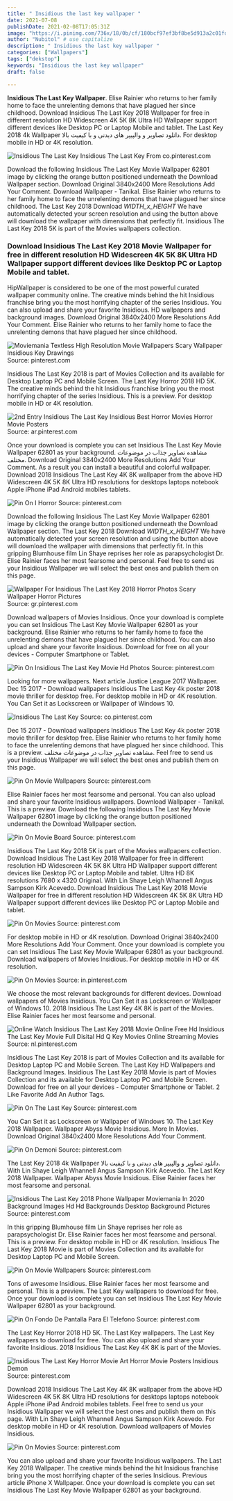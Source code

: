 ```yaml
---
title: " Insidious the last key wallpaper "
date: 2021-07-08
publishDate: 2021-02-08T17:05:31Z
image: "https://i.pinimg.com/736x/18/0b/cf/180bcf97ef3bf8be5d913a2c01fd2fba.jpg"
author: "Nubitol" # use capitalize
description: " Insidious the last key wallpaper "
categories: ["Wallpapers"]
tags: ["dekstop"]
keywords: "Insidious the last key wallpaper"
draft: false

---
```



**Insidious The Last Key Wallpaper**. Elise Rainier who returns to her family home to face the unrelenting demons that have plagued her since childhood. Download Insidious The Last Key 2018 Wallpaper for free in different resolution HD Widescreen 4K 5K 8K Ultra HD Wallpaper support different devices like Desktop PC or Laptop Mobile and tablet. The Last Key 2018 4k Wallpaper دانلود تصاویر و والپیپر های دیدنی و با کیفیت بالا. For desktop mobile in HD or 4K resolution.

![Insidious The Last Key](https://i.pinimg.com/originals/37/a3/94/37a394a6dbde9739f78d6fa23c847ca8.jpg "Insidious The Last Key")
Insidious The Last Key From co.pinterest.com


Download the following Insidious The Last Key Movie Wallpaper 62801 image by clicking the orange button positioned underneath the Download Wallpaper section. Download Original 3840x2400 More Resolutions Add Your Comment. Download Wallpaper - Tanikal. Elise Rainier who returns to her family home to face the unrelenting demons that have plagued her since childhood. The Last Key 2018 Download _WIDTH_x_HEIGHT_ We have automatically detected your screen resolution and using the button above will download the wallpaper with dimensions that perfectly fit. Insidious The Last Key 2018 5K is part of the Movies wallpapers collection.

### Download Insidious The Last Key 2018 Movie Wallpaper for free in different resolution HD Widescreen 4K 5K 8K Ultra HD Wallpaper support different devices like Desktop PC or Laptop Mobile and tablet.

HipWallpaper is considered to be one of the most powerful curated wallpaper community online. The creative minds behind the hit Insidious franchise bring you the most horrifying chapter of the series Insidious. You can also upload and share your favorite Insidious. HD wallpapers and background images. Download Original 3840x2400 More Resolutions Add Your Comment. Elise Rainier who returns to her family home to face the unrelenting demons that have plagued her since childhood.


![Moviemania Textless High Resolution Movie Wallpapers Scary Wallpaper Insidious Key Drawings](https://i.pinimg.com/originals/11/5f/83/115f83359fb6ee6ad6f21163e0238f33.jpg "Moviemania Textless High Resolution Movie Wallpapers Scary Wallpaper Insidious Key Drawings")
Source: pinterest.com

Insidious The Last Key 2018 is part of Movies Collection and its available for Desktop Laptop PC and Mobile Screen. The Last Key Horror 2018 HD 5K. The creative minds behind the hit Insidious franchise bring you the most horrifying chapter of the series Insidious. This is a preview. For desktop mobile in HD or 4K resolution.

![2nd Entry Insidious The Last Key Insidious Best Horror Movies Horror Movie Posters](https://i.pinimg.com/originals/79/d5/72/79d57215ee51698e44f8b05603dea954.jpg "2nd Entry Insidious The Last Key Insidious Best Horror Movies Horror Movie Posters")
Source: ar.pinterest.com

Once your download is complete you can set Insidious The Last Key Movie Wallpaper 62801 as your background. مشاهده تصاویر جذاب در موضوعات مختلف. Download Original 3840x2400 More Resolutions Add Your Comment. As a result you can install a beautiful and colorful wallpaper. Download 2018 Insidious The Last Key 4K 8K wallpaper from the above HD Widescreen 4K 5K 8K Ultra HD resolutions for desktops laptops notebook Apple iPhone iPad Android mobiles tablets.

![Pin On I Horror](https://i.pinimg.com/originals/53/2c/80/532c8006e09cb887b8e85141d3146b86.jpg "Pin On I Horror")
Source: pinterest.com

Download the following Insidious The Last Key Movie Wallpaper 62801 image by clicking the orange button positioned underneath the Download Wallpaper section. The Last Key 2018 Download _WIDTH_x_HEIGHT_ We have automatically detected your screen resolution and using the button above will download the wallpaper with dimensions that perfectly fit. In this gripping Blumhouse film Lin Shaye reprises her role as parapsychologist Dr. Elise Rainier faces her most fearsome and personal. Feel free to send us your Insidious Wallpaper we will select the best ones and publish them on this page.

![Wallpaper For Insidious The Last Key 2018 Horror Photos Scary Wallpaper Horror Pictures](https://i.pinimg.com/originals/f6/75/5b/f6755bdffaf677e8ad7df8af0a200f7b.jpg "Wallpaper For Insidious The Last Key 2018 Horror Photos Scary Wallpaper Horror Pictures")
Source: gr.pinterest.com

Download wallpapers of Movies Insidious. Once your download is complete you can set Insidious The Last Key Movie Wallpaper 62801 as your background. Elise Rainier who returns to her family home to face the unrelenting demons that have plagued her since childhood. You can also upload and share your favorite Insidious. Download for free on all your devices - Computer Smartphone or Tablet.

![Pin On Insidious The Last Key Movie Hd Photos](https://i.pinimg.com/600x315/4b/11/fb/4b11fb4706ece49fe68ad818a273772a.jpg "Pin On Insidious The Last Key Movie Hd Photos")
Source: pinterest.com

Looking for more wallpapers. Next article Justice League 2017 Wallpaper. Dec 15 2017 - Download wallpapers Insidious The Last Key 4k poster 2018 movie thriller for desktop free. For desktop mobile in HD or 4K resolution. You Can Set it as Lockscreen or Wallpaper of Windows 10.

![Insidious The Last Key](https://i.pinimg.com/originals/37/a3/94/37a394a6dbde9739f78d6fa23c847ca8.jpg "Insidious The Last Key")
Source: co.pinterest.com

Dec 15 2017 - Download wallpapers Insidious The Last Key 4k poster 2018 movie thriller for desktop free. Elise Rainier who returns to her family home to face the unrelenting demons that have plagued her since childhood. This is a preview. مشاهده تصاویر جذاب در موضوعات مختلف. Feel free to send us your Insidious Wallpaper we will select the best ones and publish them on this page.

![Pin On Movie Wallpapers](https://i.pinimg.com/736x/67/0b/89/670b89d958ab385212bd20f8530622de.jpg "Pin On Movie Wallpapers")
Source: pinterest.com

Elise Rainier faces her most fearsome and personal. You can also upload and share your favorite Insidious wallpapers. Download Wallpaper - Tanikal. This is a preview. Download the following Insidious The Last Key Movie Wallpaper 62801 image by clicking the orange button positioned underneath the Download Wallpaper section.

![Pin On Movie Board](https://i.pinimg.com/474x/64/ea/bb/64eabb432e2c80840012411125b50826.jpg "Pin On Movie Board")
Source: pinterest.com

Insidious The Last Key 2018 5K is part of the Movies wallpapers collection. Download Insidious The Last Key 2018 Wallpaper for free in different resolution HD Widescreen 4K 5K 8K Ultra HD Wallpaper support different devices like Desktop PC or Laptop Mobile and tablet. Ultra HD 8K resolutions 7680 x 4320 Original. With Lin Shaye Leigh Whannell Angus Sampson Kirk Acevedo. Download Insidious The Last Key 2018 Movie Wallpaper for free in different resolution HD Widescreen 4K 5K 8K Ultra HD Wallpaper support different devices like Desktop PC or Laptop Mobile and tablet.

![Pin On Movies](https://i.pinimg.com/474x/62/f7/d1/62f7d1a5f671ea7046b633a8fd690804.jpg "Pin On Movies")
Source: pinterest.com

For desktop mobile in HD or 4K resolution. Download Original 3840x2400 More Resolutions Add Your Comment. Once your download is complete you can set Insidious The Last Key Movie Wallpaper 62801 as your background. Download wallpapers of Movies Insidious. For desktop mobile in HD or 4K resolution.

![Pin On Movies](https://i.pinimg.com/originals/5e/b6/59/5eb659d4a8640fb762cc7b5a0dd7e3d1.jpg "Pin On Movies")
Source: in.pinterest.com

We choose the most relevant backgrounds for different devices. Download wallpapers of Movies Insidious. You Can Set it as Lockscreen or Wallpaper of Windows 10. 2018 Insidious The Last Key 4K 8K is part of the Movies. Elise Rainier faces her most fearsome and personal.

![Online Watch Insidious The Last Key 2018 Movie Online Free Hd Insidious The Last Key Movie Full Disital Hd Q Key Movies Online Streaming Movies](https://i.pinimg.com/originals/83/51/49/835149d08bb6f91f6a58b5c8b6a1e021.png "Online Watch Insidious The Last Key 2018 Movie Online Free Hd Insidious The Last Key Movie Full Disital Hd Q Key Movies Online Streaming Movies")
Source: nl.pinterest.com

Insidious The Last Key 2018 is part of Movies Collection and its available for Desktop Laptop PC and Mobile Screen. The Last Key HD Wallpapers and Background Images. Insidious The Last Key 2018 Movie is part of Movies Collection and its available for Desktop Laptop PC and Mobile Screen. Download for free on all your devices - Computer Smartphone or Tablet. 2 Like Favorite Add An Author Tags.

![Pin On The Last Key](https://i.pinimg.com/originals/8f/dd/6a/8fdd6a08e1567f6150c3267c018fe5c4.jpg "Pin On The Last Key")
Source: pinterest.com

You Can Set it as Lockscreen or Wallpaper of Windows 10. The Last Key 2018 Wallpaper. Wallpaper Abyss Movie Insidious. More In Movies. Download Original 3840x2400 More Resolutions Add Your Comment.

![Pin On Demoni](https://i.pinimg.com/originals/86/5a/63/865a636169a9fc6605e7993348f10572.jpg "Pin On Demoni")
Source: pinterest.com

The Last Key 2018 4k Wallpaper دانلود تصاویر و والپیپر های دیدنی و با کیفیت بالا. With Lin Shaye Leigh Whannell Angus Sampson Kirk Acevedo. The Last Key 2018 Wallpaper. Wallpaper Abyss Movie Insidious. Elise Rainier faces her most fearsome and personal.

![Insidious The Last Key 2018 Phone Wallpaper Moviemania In 2020 Background Images Hd Hd Backgrounds Desktop Background Pictures](https://i.pinimg.com/originals/ff/2f/9f/ff2f9fe7cf71e7130eba3f8430d4c431.jpg "Insidious The Last Key 2018 Phone Wallpaper Moviemania In 2020 Background Images Hd Hd Backgrounds Desktop Background Pictures")
Source: pinterest.com

In this gripping Blumhouse film Lin Shaye reprises her role as parapsychologist Dr. Elise Rainier faces her most fearsome and personal. This is a preview. For desktop mobile in HD or 4K resolution. Insidious The Last Key 2018 Movie is part of Movies Collection and its available for Desktop Laptop PC and Mobile Screen.

![Pin On Movie Wallpapers](https://i.pinimg.com/736x/10/a4/1e/10a41ebefd518f4c1c4e853934259074.jpg "Pin On Movie Wallpapers")
Source: pinterest.com

Tons of awesome Insidious. Elise Rainier faces her most fearsome and personal. This is a preview. The Last Key wallpapers to download for free. Once your download is complete you can set Insidious The Last Key Movie Wallpaper 62801 as your background.

![Pin On Fondo De Pantalla Para El Telefono](https://i.pinimg.com/474x/76/f6/eb/76f6eb607be4af65235a652b66e95d24.jpg "Pin On Fondo De Pantalla Para El Telefono")
Source: pinterest.com

The Last Key Horror 2018 HD 5K. The Last Key wallpapers. The Last Key wallpapers to download for free. You can also upload and share your favorite Insidious. 2018 Insidious The Last Key 4K 8K is part of the Movies.

![Insidious The Last Key Horror Movie Art Horror Movie Posters Insidious Demon](https://i.pinimg.com/736x/29/65/65/296565856cb99334476a3357c1a5ba2d.jpg "Insidious The Last Key Horror Movie Art Horror Movie Posters Insidious Demon")
Source: pinterest.com

Download 2018 Insidious The Last Key 4K 8K wallpaper from the above HD Widescreen 4K 5K 8K Ultra HD resolutions for desktops laptops notebook Apple iPhone iPad Android mobiles tablets. Feel free to send us your Insidious Wallpaper we will select the best ones and publish them on this page. With Lin Shaye Leigh Whannell Angus Sampson Kirk Acevedo. For desktop mobile in HD or 4K resolution. Download wallpapers of Movies Insidious.

![Pin On Movies](https://i.pinimg.com/736x/18/0b/cf/180bcf97ef3bf8be5d913a2c01fd2fba.jpg "Pin On Movies")
Source: pinterest.com

You can also upload and share your favorite Insidious wallpapers. The Last Key 2018 Wallpaper. The creative minds behind the hit Insidious franchise bring you the most horrifying chapter of the series Insidious. Previous article iPhone X Wallpaper. Once your download is complete you can set Insidious The Last Key Movie Wallpaper 62801 as your background.


